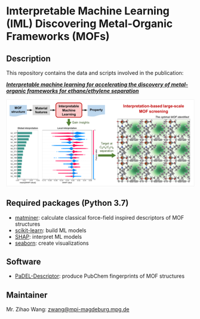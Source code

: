 # Imterpretable Machine Learning (IML) Discovering Metal-Organic Frameworks (MOFs)

## Description

This repository contains the data and scripts involved in the publication:

**_[Interpretable machine learning for accelerating the discovery of metal-organic frameworks for ethane/ethylene separation](https://doi.org/10.1016/j.cej.2022.136651)_**

<img src="https://github.com/zwang1995/IML-MOF/blob/main/IML-MOF.png" width="600">

## Required packages (Python 3.7)
* [matminer](https://matminer.readthedocs.io/en/latest/): calculate classical force-field inspired descriptors of MOF structures
* [scikit-learn](https://scikit-learn.org/stable/): build ML models
* [SHAP](https://shap.readthedocs.io/en/latest/index.html): interpret ML models
* [seaborn](https://seaborn.pydata.org/): create visualizations

## Software
* [PaDEL-Descriptor](http://www.yapcwsoft.com/dd/padeldescriptor/): produce PubChem fingerprints of MOF structures

## Maintainer
Mr. Zihao Wang: zwang@mpi-magdeburg.mpg.de
